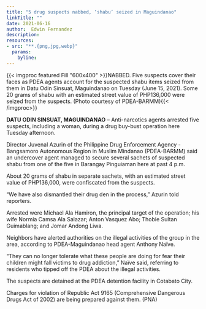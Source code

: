 ```yaml
---
title: "5 drug suspects nabbed, ‘shabu’ seized in Maguindanao"
linkTitle: ""
date: 2021-06-16
author:  Edwin Fernandez
description:
resources:
- src: "**.{png,jpg,webp}"
  params:
    byline: 
---
```

{{< imgproc featured Fill "600x400" >}}NABBED. Five suspects cover their faces as PDEA agents account for the suspected shabu items seized from them in Datu Odin Sinsuat, Maguindanao on Tuesday (June 15, 2021). Some 20 grams of shabu with an estimated street value of PHP136,000 were seized from the suspects. (Photo courtesy of PDEA-BARMM){{< /imgproc>}}

**DATU ODIN SINSUAT, MAGUINDANAO** –  Anti-narcotics agents arrested five suspects, including a woman, during a drug buy-bust operation here Tuesday afternoon.

Director Juvenal Azurin of the Philippine Drug Enforcement Agency - Bangsamoro Autonomous Region in Muslim Mindanao (PDEA-BARMM) said an undercover agent managed to secure several sachets of suspected shabu from one of the five in Barangay Pinguiaman here at past 4 p.m.

About 20 grams of shabu in separate sachets, with an estimated street value of PHP136,000, were confiscated from the suspects.

“We have also dismantled their drug den in the process,” Azurin told reporters.

Arrested were Michael Ala Hamiron, the principal target of the operation; his wife Normia Camsa Ala Salazar; Anton Vasquez Abo; Thobie Sultan Guimablang; and Jomar Andong Liwa.

Neighbors have alerted authorities on the illegal activities of the group in the area, according to PDEA-Maguindanao head agent Anthony Naïve.

“They can no longer tolerate what these people are doing for fear their children might fall victims to drug addiction,” Naïve said, referring to residents who tipped off the PDEA about the illegal activities.

The suspects are detained at the PDEA detention facility in Cotabato City.

Charges for violation of Republic Act 9165 (Comprehensive Dangerous Drugs Act of 2002) are being prepared against them. (PNA)
